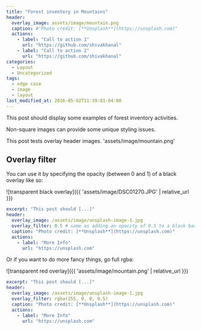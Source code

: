 ```yaml
---
title: "Forest inventory in Mountains"
header:
  overlay_image: assets/image/mountain.png
  caption: #"Photo credit: [**Unsplash**](https://unsplash.com)"
  actions:
    - label: "Call to action 1"
      url: "https://github.com/shivakhanal"
    - label: "Call to action 2"
      url: "https://github.com/shivakhanal"
categories:
  - Layout
  - Uncategorized
tags:
  - edge case
  - image
  - layout
last_modified_at: 2016-05-02T11:39:01-04:00
---
```


This post should display some examples of forest inventory  activities.  

Non-square images can provide some unique styling issues.

This post tests overlay header images. 'assets/image/mountain.png'

## Overlay filter

You can use it by specifying the opacity (between 0 and 1) of a black overlay like so:

![transparent black overlay]({{ 'assets/image/DSC01270.JPG' | relative_url }})

```yaml
excerpt: "This post should [...]"
header:
  overlay_image: /assets/image/unsplash-image-1.jpg
  overlay_filter: 0.5 # same as adding an opacity of 0.5 to a black background
  caption: "Photo credit: [**Unsplash**](https://unsplash.com)"
  actions:
    - label: "More Info"
      url: "https://unsplash.com"
```

Or if you want to do more fancy things, go full rgba:

![transparent red overlay]({{ 'assets/image/mountain.png' | relative_url }})

```yaml
excerpt: "This post should [...]"
header:
  overlay_image: /assets/image/unsplash-image-1.jpg
  overlay_filter: rgba(255, 0, 0, 0.5)
  caption: "Photo credit: [**Unsplash**](https://unsplash.com)"
  actions:
    - label: "More Info"
      url: "https://unsplash.com"
```